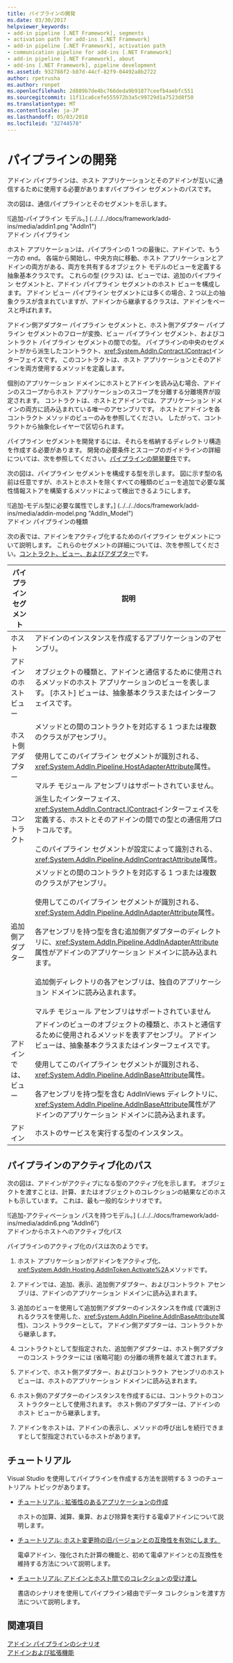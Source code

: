 ```yaml
---
title: パイプラインの開発
ms.date: 03/30/2017
helpviewer_keywords:
- add-in pipeline [.NET Framework], segments
- activation path for add-ins [.NET Framework]
- add-in pipeline [.NET Framework], activation path
- communication pipeline for add-ins [.NET Framework]
- add-in pipeline [.NET Framework], about
- add-ins [.NET Framework], pipeline development
ms.assetid: 932788f2-b87d-44cf-82f9-04492a8b2722
author: rpetrusha
ms.author: ronpet
ms.openlocfilehash: 2d889b7de4bc766deda9b91877ceefb4aebfc551
ms.sourcegitcommit: 11f11ca6cefe555972b3a5c99729d1a7523d8f50
ms.translationtype: MT
ms.contentlocale: ja-JP
ms.lasthandoff: 05/03/2018
ms.locfileid: "32744578"
---
```

# <a name="pipeline-development"></a>パイプラインの開発
アドイン パイプラインは、ホスト アプリケーションとそのアドインが互いに通信するために使用する必要がありますパイプライン セグメントのパスです。  
  
 次の図は、通信パイプラインとそのセグメントを示します。  
  
 ![追加&#45;パイプライン モデル。] (../../../docs/framework/add-ins/media/addin1.png "AddIn1")  
アドイン パイプライン  
  
 ホスト アプリケーションは、パイプラインの 1 つの最後に、アドインで、もう一方の end。 各端から開始し、中央方向に移動、ホスト アプリケーションとアドインの両方がある、両方を共有するオブジェクト モデルのビューを定義する抽象基本クラスです。 これらの型 (クラス) は、ビューでは、追加のパイプライン セグメントと、アドイン パイプライン セグメントのホスト ビューを構成します。 アドイン ビュー パイプライン セグメントには多くの場合、2 つ以上の抽象クラスが含まれていますが、アドインから継承するクラスは、アドインをベースと呼ばれます。  
  
 アドイン側アダプター パイプライン セグメントと、ホスト側アダプター パイプライン セグメントのフローが変換、ビュー パイプライン セグメント、およびコントラクト パイプライン セグメントの間での型。 パイプラインの中央のセグメントがから派生したコントラクト、<xref:System.AddIn.Contract.IContract>インターフェイスです。 このコントラクトは、ホスト アプリケーションとそのアドインを両方使用するメソッドを定義します。  
  
 個別のアプリケーション ドメインにホストとアドインを読み込む場合、アドインのスコープからホスト アプリケーションのスコープを分離する分離境界が設定されます。 コントラクトは、ホストとアドインでは、アプリケーション ドメインの両方に読み込まれている唯一のアセンブリです。 ホストとアドインを各コントラクト メソッドのビューのみを参照してください。 したがって、コントラクトから抽象化レイヤーで区切られます。  
  
 パイプライン セグメントを開発するには、それらを格納するディレクトリ構造を作成する必要があります。 開発の必要条件とスコープのガイドラインの詳細については、次を参照してください。[パイプラインの開発要件](http://msdn.microsoft.com/library/ef9fa986-e80b-43e1-868b-247f4c1d9da5)です。  
  
 次の図は、パイプライン セグメントを構成する型を示します。 図に示す型の名前は任意ですが、ホストとホストを除くすべての種類のビューを追加で必要な属性情報ストアを構築するメソッドによって検出できるようにします。  
  
 ![追加&#45;モデル型に必要な属性でします。] (../../../docs/framework/add-ins/media/addin-model.png "AddIn_Model")  
アドイン パイプラインの種類  
  
 次の表では、アドインをアクティブ化するためのパイプライン セグメントについて説明します。 これらのセグメントの詳細については、次を参照してください。[コントラクト、ビュー、およびアダプター](http://msdn.microsoft.com/library/a6460173-9507-4b87-8c07-d4ee245d715c)です。  
  
|パイプライン セグメント|説明|  
|----------------------|-----------------|  
|ホスト|アドインのインスタンスを作成するアプリケーションのアセンブリ。|  
|アドインのホスト ビュー|オブジェクトの種類と、アドインと通信するために使用されるメソッドのホスト アプリケーションのビューを表します。 [ホスト] ビューは、抽象基本クラスまたはインターフェイスです。|  
|ホスト側アダプター|メソッドとの間のコントラクトを対応する 1 つまたは複数のクラスがアセンブリ。<br /><br /> 使用してこのパイプライン セグメントが識別される、<xref:System.AddIn.Pipeline.HostAdapterAttribute>属性。<br /><br /> マルチ モジュール アセンブリはサポートされていません。|  
|コントラクト|派生したインターフェイス、<xref:System.AddIn.Contract.IContract>インターフェイスを定義する、ホストとそのアドインの間での型との通信用プロトコルです。<br /><br /> このパイプライン セグメントが設定によって識別される、<xref:System.AddIn.Pipeline.AddInContractAttribute>属性。|  
|追加側アダプター|メソッドとの間のコントラクトを対応する 1 つまたは複数のクラスがアセンブリ。<br /><br /> 使用してこのパイプライン セグメントが識別される、<xref:System.AddIn.Pipeline.AddInAdapterAttribute>属性。<br /><br /> 各アセンブリを持つ型を含む追加側アダプターのディレクトリに、<xref:System.AddIn.Pipeline.AddInAdapterAttribute>属性がアドインのアプリケーション ドメインに読み込まれます。<br /><br /> 追加側ディレクトリの各アセンブリは、独自のアプリケーション ドメインに読み込まれます。<br /><br /> マルチ モジュール アセンブリはサポートされていません|  
|アドインでは、ビュー|アドインのビューのオブジェクトの種類と、ホストと通信するために使用されるメソッドを表すアセンブリ。 アドイン ビューは、抽象基本クラスまたはインターフェイスです。<br /><br /> 使用してこのパイプライン セグメントが識別される、<xref:System.AddIn.Pipeline.AddInBaseAttribute>属性。<br /><br /> 各アセンブリを持つ型を含む AddInViews ディレクトリに、<xref:System.AddIn.Pipeline.AddInBaseAttribute>属性がアドインのアプリケーション ドメインに読み込まれます。|  
|アドイン|ホストのサービスを実行する型のインスタンス。|  
  
## <a name="pipeline-activation-path"></a>パイプラインのアクティブ化のパス  
 次の図は、アドインがアクティブになる型のアクティブ化を示します。 オブジェクトを渡すことは、計算、またはオブジェクトのコレクションの結果などのホストも示しています。 これは、最も一般的なシナリオです。  
  
 ![追加&#45;アクティベーション パスを持つモデル。] (../../../docs/framework/add-ins/media/addin6.png "AddIn6")  
アドインからホストへのアクティブ化パス  
  
 パイプラインのアクティブ化のパスは次のようです。  
  
1.  ホスト アプリケーションがアドインをアクティブ化、<xref:System.AddIn.Hosting.AddInToken.Activate%2A>メソッドです。  
  
2.  アドインでは、追加、表示、追加側アダプター、およびコントラクト アセンブリは、アドインのアプリケーション ドメインに読み込まれます。  
  
3.  追加のビューを使用して追加側アダプターのインスタンスを作成 (で識別されるクラスを使用した、<xref:System.AddIn.Pipeline.AddInBaseAttribute>属性)、コンス トラクターとして。 アドイン側アダプターは、コントラクトから継承します。  
  
4.  コントラクトとして型指定された、追加側アダプターは、ホスト側アダプターのコンス トラクターには (省略可能) の分離の境界を越えて渡されます。  
  
5.  アドインで、ホスト側アダプター、およびコントラクト アセンブリのホスト ビューは、ホストのアプリケーション ドメインに読み込まれます。  
  
6.  ホスト側のアダプターのインスタンスを作成するには、コントラクトのコンス トラクターとして使用されます。 ホスト側のアダプターは、アドインのホスト ビューから継承します。  
  
7.  アドインをホストは、アドインの表示し、メソッドの呼び出しを続行できますとして型指定されているホストがあります。  
  
## <a name="walkthroughs"></a>チュートリアル  
 Visual Studio を使用してパイプラインを作成する方法を説明する 3 つのチュートリアル トピックがあります。  
  
-   [チュートリアル : 拡張性のあるアプリケーションの作成](../../../docs/framework/add-ins/walkthrough-create-extensible-app.md)  
  
     ホストの加算、減算、乗算、および除算を実行する電卓アドインについて説明します。  
  
-   [チュートリアル: ホスト変更時の旧バージョンとの互換性を有効にします。](http://msdn.microsoft.com/library/6fa15bb5-8f04-407d-bd7d-675dc043c848)  
  
     電卓アドイン、強化された計算の機能と、初めて電卓アドインとの互換性を維持する方法について説明します。  
  
-   [チュートリアル: アドインとホスト間でのコレクションの受け渡し](http://msdn.microsoft.com/library/b532c604-548e-4fab-b11c-377257dd0ee5)  
  
     書店のシナリオを使用してパイプライン経由でデータ コレクションを渡す方法について説明します。  
  
## <a name="see-also"></a>関連項目  
 [アドイン パイプラインのシナリオ](http://msdn.microsoft.com/library/feb70e0b-8734-494c-aeaf-b567f014043e)  
 [アドインおよび拡張機能](../../../docs/framework/add-ins/index.md)
